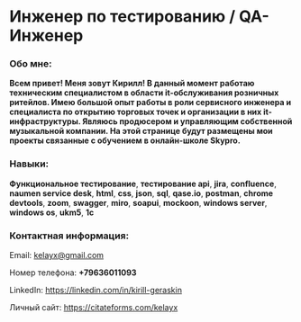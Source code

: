 
<h1>Инженер по тестированию / QA-Инженер</h1>


<h3><b>Обо мне:</b></h3>

<b>Всем  привет! Меня зовут Кирилл! В данный момент работаю техническим специалистом в области it-обслуживания розничных ритейлов. Имею большой опыт работы в роли сервисного инженера и специалиста по открытию торговых точек и организации в них it-инфраструктуры. 
Являюсь продюсером и управляющим собственной музыкальной компании. На этой странице будут размещены мои проекты связанные с обучением в онлайн-школе Skypro.</b>


<h3><b>Навыки:</b></h3>

<b>Функциональное тестирование</b>, <b>тестирование api</b>, <b>jira</b>, <b>confluence</b>, <b>naumen service desk</b>, <b>html</b>, <b>css</b>, <b>json</b>, <b>sql</b>, <b>qase.io</b>, <b>postman</b>, <b>chrome devtools</b>, <b>zoom</b>, <b>swagger</b>, <b>miro</b>, <b>soapui</b>, <b>mockoon</b>, <b>windows server</b>, <b>windows os</b>, <b>ukm5</b>, <b>1c</b>


<h3><b>Контактная информация:</b></h3>

Email: kelayx@gmail.com

Номер телефона: <b>+79636011093</b>

LinkedIn: https://linkedin.com/in/kirill-geraskin

Личный сайт: https://citateforms.com/kelayx

